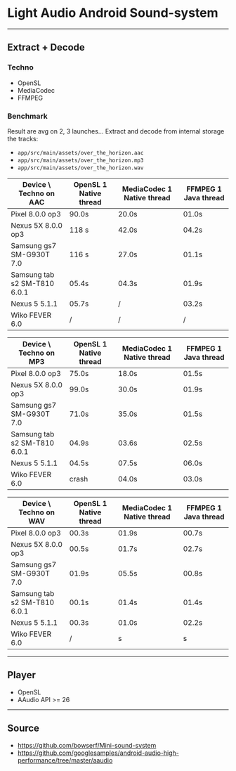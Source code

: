 # Light Audio Android Sound-system

----

## Extract + Decode


### Techno

* OpenSL
* MediaCodec
* FFMPEG

### Benchmark

Result are avg on 2, 3 launches...
Extract and decode from internal storage the tracks:
 * `app/src/main/assets/over_the_horizon.aac`
 * `app/src/main/assets/over_the_horizon.mp3`
 * `app/src/main/assets/over_the_horizon.wav`

| Device \ Techno on AAC       | OpenSL 1 Native thread | MediaCodec 1 Native thread | FFMPEG 1 Java thread |
|------------------------------|------------------------|----------------------------|----------------------|
| Pixel 8.0.0 op3              | 90.0s                  | 20.0s                      | 01.0s                |
| Nexus 5X 8.0.0 op3           | 118 s                  | 42.0s                      | 04.2s                |  
| Samsung gs7 SM-G930T 7.0     | 116 s                  | 27.0s                      | 01.1s                |
| Samsung tab s2 SM-T810 6.0.1 | 05.4s                  | 04.3s                      | 01.9s                |
| Nexus 5 5.1.1                | 05.7s                  | /                          | 03.2s                |
| Wiko FEVER 6.0               | /                      | /                          | /                    |

| Device \ Techno on MP3       | OpenSL 1 Native thread | MediaCodec 1 Native thread | FFMPEG 1 Java thread |
|------------------------------|------------------------|----------------------------|----------------------|
| Pixel 8.0.0 op3              | 75.0s                  | 18.0s                      | 01.5s                |
| Nexus 5X 8.0.0 op3           | 99.0s                  | 30.0s                      | 01.9s                |
| Samsung gs7 SM-G930T 7.0     | 71.0s                  | 35.0s                      | 01.5s                |
| Samsung tab s2 SM-T810 6.0.1 | 04.9s                  | 03.6s                      | 02.5s                |
| Nexus 5 5.1.1                | 04.5s                  | 07.5s                      | 06.0s                |
| Wiko FEVER 6.0               | crash                  | 04.0s                      | 03.0s                |

| Device \ Techno on WAV       | OpenSL 1 Native thread | MediaCodec 1 Native thread | FFMPEG 1 Java thread |
|------------------------------|------------------------|----------------------------|----------------------|
| Pixel 8.0.0 op3              | 00.3s                  | 01.9s                      | 00.7s                |
| Nexus 5X 8.0.0 op3           | 00.5s                  | 01.7s                      | 02.7s                |
| Samsung gs7 SM-G930T 7.0     | 01.9s                  | 05.5s                      | 00.8s                |
| Samsung tab s2 SM-T810 6.0.1 | 00.1s                  | 01.4s                      | 01.4s                |
| Nexus 5 5.1.1                | 00.3s                  | 01.0s                      | 02.2s                |
| Wiko FEVER 6.0               | /                      |     s                      |     s                |


----

## Player

* OpenSL
* AAudio API >= 26

----

## Source
 
 * https://github.com/bowserf/Mini-sound-system
 * https://github.com/googlesamples/android-audio-high-performance/tree/master/aaudio